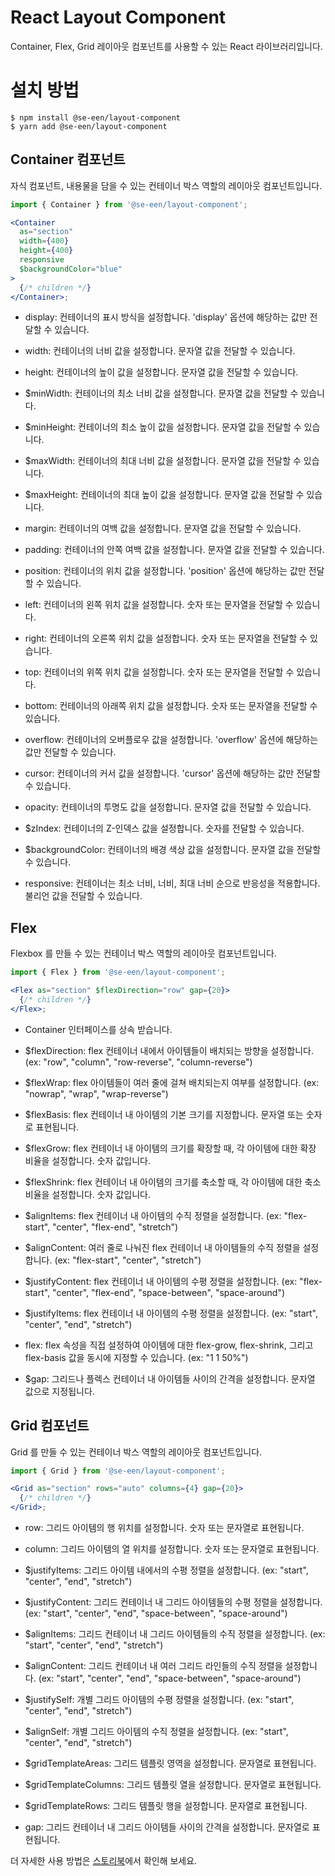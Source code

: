 # React Layout Component

Container, Flex, Grid 레이아웃 컴포넌트를 사용할 수 있는 React 라이브러리입니다.

# 설치 방법

```
$ npm install @se-een/layout-component
$ yarn add @se-een/layout-component
```

## Container 컴포넌트

자식 컴포넌트, 내용물을 담을 수 있는 컨테이너 박스 역할의 레이아웃 컴포넌트입니다.

```jsx
import { Container } from '@se-een/layout-component';

<Container
  as="section"
  width={400}
  height={400}
  responsive
  $backgroundColor="blue"
>
  {/* children */}
</Container>;
```

- display: 컨테이너의 표시 방식을 설정합니다. 'display' 옵션에 해당하는 값만 전달할 수 있습니다.

- width: 컨테이너의 너비 값을 설정합니다. 문자열 값을 전달할 수 있습니다.

- height: 컨테이너의 높이 값을 설정합니다. 문자열 값을 전달할 수 있습니다.

- $minWidth: 컨테이너의 최소 너비 값을 설정합니다. 문자열 값을 전달할 수 있습니다.

- $minHeight: 컨테이너의 최소 높이 값을 설정합니다. 문자열 값을 전달할 수 있습니다.

- $maxWidth: 컨테이너의 최대 너비 값을 설정합니다. 문자열 값을 전달할 수 있습니다.

- $maxHeight: 컨테이너의 최대 높이 값을 설정합니다. 문자열 값을 전달할 수 있습니다.

- margin: 컨테이너의 여백 값을 설정합니다. 문자열 값을 전달할 수 있습니다.

- padding: 컨테이너의 안쪽 여백 값을 설정합니다. 문자열 값을 전달할 수 있습니다.

- position: 컨테이너의 위치 값을 설정합니다. 'position' 옵션에 해당하는 값만 전달할 수 있습니다.

- left: 컨테이너의 왼쪽 위치 값을 설정합니다. 숫자 또는 문자열을 전달할 수 있습니다.

- right: 컨테이너의 오른쪽 위치 값을 설정합니다. 숫자 또는 문자열을 전달할 수 있습니다.

- top: 컨테이너의 위쪽 위치 값을 설정합니다. 숫자 또는 문자열을 전달할 수 있습니다.

- bottom: 컨테이너의 아래쪽 위치 값을 설정합니다. 숫자 또는 문자열을 전달할 수 있습니다.

- overflow: 컨테이너의 오버플로우 값을 설정합니다. 'overflow' 옵션에 해당하는 값만 전달할 수 있습니다.

- cursor: 컨테이너의 커서 값을 설정합니다. 'cursor' 옵션에 해당하는 값만 전달할 수 있습니다.

- opacity: 컨테이너의 투명도 값을 설정합니다. 문자열 값을 전달할 수 있습니다.

- $zIndex: 컨테이너의 Z-인덱스 값을 설정합니다. 숫자를 전달할 수 있습니다.

- $backgroundColor: 컨테이너의 배경 색상 값을 설정합니다. 문자열 값을 전달할 수 있습니다.

- responsive: 컨테이너는 최소 너비, 너비, 최대 너비 순으로 반응성을 적용합니다. 불리언 값을 전달할 수 있습니다.

## Flex

Flexbox 를 만들 수 있는 컨테이너 박스 역할의 레이아웃 컴포넌트입니다.

```jsx
import { Flex } from '@se-een/layout-component';

<Flex as="section" $flexDirection="row" gap={20}>
  {/* children */}
</Flex>;
```

- Container 인터페이스를 상속 받습니다.

- $flexDirection: flex 컨테이너 내에서 아이템들이 배치되는 방향을 설정합니다. (ex: "row", "column", "row-reverse", "column-reverse")

- $flexWrap: flex 아이템들이 여러 줄에 걸쳐 배치되는지 여부를 설정합니다. (ex: "nowrap", "wrap", "wrap-reverse")

- $flexBasis: flex 컨테이너 내 아이템의 기본 크기를 지정합니다. 문자열 또는 숫자로 표현됩니다.

- $flexGrow: flex 컨테이너 내 아이템의 크기를 확장할 때, 각 아이템에 대한 확장 비율을 설정합니다. 숫자 값입니다.

- $flexShrink: flex 컨테이너 내 아이템의 크기를 축소할 때, 각 아이템에 대한 축소 비율을 설정합니다. 숫자 값입니다.

- $alignItems: flex 컨테이너 내 아이템의 수직 정렬을 설정합니다. (ex: "flex-start", "center", "flex-end", "stretch")

- $alignContent: 여러 줄로 나눠진 flex 컨테이너 내 아이템들의 수직 정렬을 설정합니다. (ex: "flex-start", "center", "stretch")

- $justifyContent: flex 컨테이너 내 아이템의 수평 정렬을 설정합니다. (ex: "flex-start", "center", "flex-end", "space-between", "space-around")

- $justifyItems: flex 컨테이너 내 아이템의 수평 정렬을 설정합니다. (ex: "start", "center", "end", "stretch")

- flex: flex 속성을 직접 설정하여 아이템에 대한 flex-grow, flex-shrink, 그리고 flex-basis 값을 동시에 지정할 수 있습니다. (ex: "1 1 50%")

- $gap: 그리드나 플렉스 컨테이너 내 아이템들 사이의 간격을 설정합니다. 문자열 값으로 지정됩니다.

## Grid 컴포넌트

Grid 를 만들 수 있는 컨테이너 박스 역할의 레이아웃 컴포넌트입니다.

```jsx
import { Grid } from '@se-een/layout-component';

<Grid as="section" rows="auto" columns={4} gap={20}>
  {/* children */}
</Grid>;
```

- row: 그리드 아이템의 행 위치를 설정합니다. 숫자 또는 문자열로 표현됩니다.

- column: 그리드 아이템의 열 위치를 설정합니다. 숫자 또는 문자열로 표현됩니다.

- $justifyItems: 그리드 아이템 내에서의 수평 정렬을 설정합니다. (ex: "start", "center", "end", "stretch")

- $justifyContent: 그리드 컨테이너 내 그리드 아이템들의 수평 정렬을 설정합니다. (ex: "start", "center", "end", "space-between", "space-around")

- $alignItems: 그리드 컨테이너 내 그리드 아이템들의 수직 정렬을 설정합니다. (ex: "start", "center", "end", "stretch")

- $alignContent: 그리드 컨테이너 내 여러 그리드 라인들의 수직 정렬을 설정합니다. (ex: "start", "center", "end", "space-between", "space-around")

- $justifySelf: 개별 그리드 아이템의 수평 정렬을 설정합니다. (ex: "start", "center", "end", "stretch")

- $alignSelf: 개별 그리드 아이템의 수직 정렬을 설정합니다. (ex: "start", "center", "end", "stretch")

- $gridTemplateAreas: 그리드 템플릿 영역을 설정합니다. 문자열로 표현됩니다.

- $gridTemplateColumns: 그리드 템플릿 열을 설정합니다. 문자열로 표현됩니다.

- $gridTemplateRows: 그리드 템플릿 행을 설정합니다. 문자열로 표현됩니다.

- gap: 그리드 컨테이너 내 그리드 아이템들 사이의 간격을 설정합니다. 문자열로 표현됩니다.

더 자세한 사용 방법은 [스토리북](https://650806462077bdd1feb62ede-yphfqsmeox.chromatic.com/)에서 확인해 보세요.
